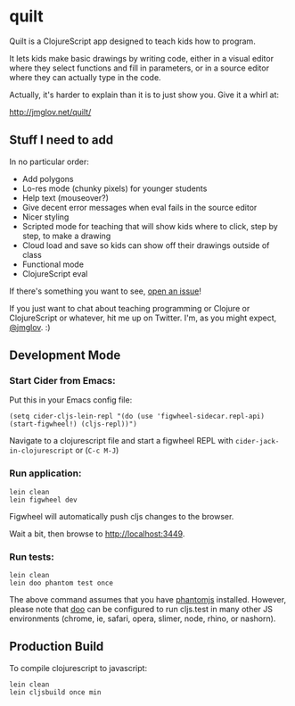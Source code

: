 # quilt

Quilt is a ClojureScript app designed to teach kids how to program.

It lets kids make basic drawings by writing code, either in a visual editor where they select functions and fill in parameters, or in a source editor where they can actually type in the code.

Actually, it's harder to explain than it is to just show you. Give it a whirl at:

http://jmglov.net/quilt/

## Stuff I need to add

In no particular order:

* Add polygons
* Lo-res mode (chunky pixels) for younger students
* Help text (mouseover?)
* Give decent error messages when eval fails in the source editor
* Nicer styling
* Scripted mode for teaching that will show kids where to click, step by step, to make a drawing
* Cloud load and save so kids can show off their drawings outside of class
* Functional mode
* ClojureScript eval

If there's something you want to see, [open an issue](https://github.com/jmglov/quilt/issues)!

If you just want to chat about teaching programming or Clojure or ClojureScript or whatever, hit me up on Twitter. I'm, as you might expect, [@jmglov](https://twitter.com/jmglov). :)

## Development Mode

### Start Cider from Emacs:

Put this in your Emacs config file:

```
(setq cider-cljs-lein-repl "(do (use 'figwheel-sidecar.repl-api) (start-figwheel!) (cljs-repl))")
```

Navigate to a clojurescript file and start a figwheel REPL with `cider-jack-in-clojurescript` or (`C-c M-J`)

### Run application:

```
lein clean
lein figwheel dev
```

Figwheel will automatically push cljs changes to the browser.

Wait a bit, then browse to [http://localhost:3449](http://localhost:3449).

### Run tests:

```
lein clean
lein doo phantom test once
```

The above command assumes that you have [phantomjs](https://www.npmjs.com/package/phantomjs) installed. However, please note that [doo](https://github.com/bensu/doo) can be configured to run cljs.test in many other JS environments (chrome, ie, safari, opera, slimer, node, rhino, or nashorn).

## Production Build


To compile clojurescript to javascript:

```
lein clean
lein cljsbuild once min
```
